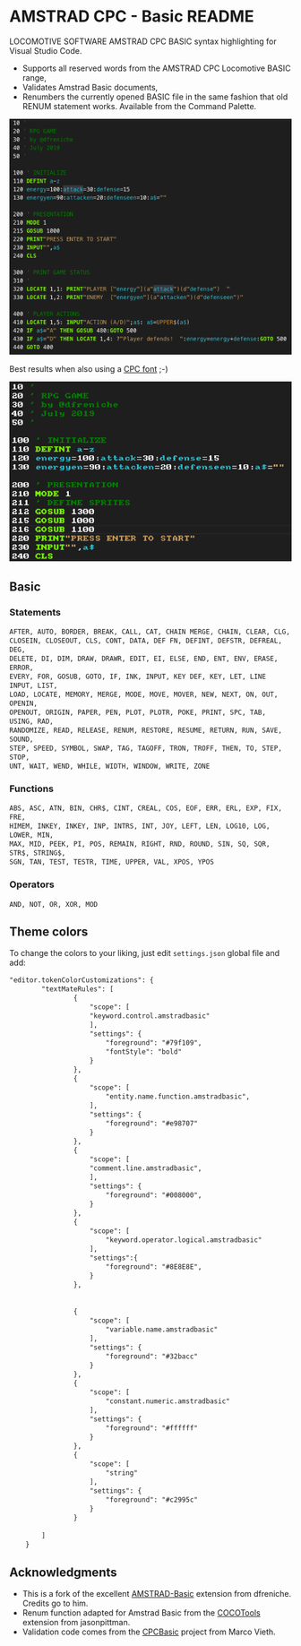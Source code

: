 # AMSTRAD CPC - Basic README

LOCOMOTIVE SOFTWARE AMSTRAD CPC BASIC syntax highlighting for Visual Studio Code.

* Supports all reserved words from the AMSTRAD CPC Locomotive BASIC range,
* Validates Amstrad Basic documents,
* Renumbers the currently opened BASIC file in the same fashion that old RENUM statement works. Available from the Command Palette.

![Sample showing colorized code](images/basic.png)

Best results when also using a [CPC font](https://fonts2u.com/download/amstrad-cpc464-regular.font) ;-)

![Sample showing code with AMSTRAD CPC code](images/cpc-font.png)

## Basic

### Statements

```text
AFTER, AUTO, BORDER, BREAK, CALL, CAT, CHAIN MERGE, CHAIN, CLEAR, CLG, 
CLOSEIN, CLOSEOUT, CLS, CONT, DATA, DEF FN, DEFINT, DEFSTR, DEFREAL, DEG, 
DELETE, DI, DIM, DRAW, DRAWR, EDIT, EI, ELSE, END, ENT, ENV, ERASE, ERROR, 
EVERY, FOR, GOSUB, GOTO, IF, INK, INPUT, KEY DEF, KEY, LET, LINE INPUT, LIST, 
LOAD, LOCATE, MEMORY, MERGE, MODE, MOVE, MOVER, NEW, NEXT, ON, OUT, OPENIN, 
OPENOUT, ORIGIN, PAPER, PEN, PLOT, PLOTR, POKE, PRINT, SPC, TAB, USING, RAD, 
RANDOMIZE, READ, RELEASE, RENUM, RESTORE, RESUME, RETURN, RUN, SAVE, SOUND, 
STEP, SPEED, SYMBOL, SWAP, TAG, TAGOFF, TRON, TROFF, THEN, TO, STEP, STOP, 
UNT, WAIT, WEND, WHILE, WIDTH, WINDOW, WRITE, ZONE
```

### Functions

```text
ABS, ASC, ATN, BIN, CHR$, CINT, CREAL, COS, EOF, ERR, ERL, EXP, FIX, FRE, 
HIMEM, INKEY, INKEY, INP, INTRS, INT, JOY, LEFT, LEN, LOG10, LOG, LOWER, MIN, 
MAX, MID, PEEK, PI, POS, REMAIN, RIGHT, RND, ROUND, SIN, SQ, SQR, STR$, STRING$, 
SGN, TAN, TEST, TESTR, TIME, UPPER, VAL, XPOS, YPOS
```

### Operators

```text
AND, NOT, OR, XOR, MOD
```

<!-- ## Installation

Launch VS Code Quick Open (**Ctrl+P**), paste the following command, and press Enter.

```vscode
ext install amstradbasic
``` -->

## Theme colors

To change the colors to your liking, just edit `settings.json` global file and add:

```
"editor.tokenColorCustomizations": {
        "textMateRules": [
                {
                    "scope": [
                    "keyword.control.amstradbasic"
                    ],
                    "settings": {
                        "foreground": "#79f109",
                        "fontStyle": "bold"
                    }
                },
                {
                    "scope": [
                        "entity.name.function.amstradbasic",
                    ],
                    "settings": {
                        "foreground": "#e98707"
                    }
                },
                {
                    "scope": [
                    "comment.line.amstradbasic",
                    ],
                    "settings": {
                        "foreground": "#008000",
                    }
                },
                {
                    "scope": [
                        "keyword.operator.logical.amstradbasic"
                    ],
                    "settings":{
                        "foreground": "#8E8E8E",
                    }
                },
                
                
                {
                    "scope": [
                        "variable.name.amstradbasic"
                    ],
                    "settings": {
                        "foreground": "#32bacc"
                    }
                },
                {
                    "scope": [
                        "constant.numeric.amstradbasic"
                    ],
                    "settings": {
                        "foreground": "#ffffff"
                    }
                },
                {
                    "scope": [
                        "string"
                    ],
                    "settings": {
                        "foreground": "#c2995c"
                    }
                }
                
        ]
    }
```

## Acknowledgments

- This is a fork of the excellent [AMSTRAD-Basic](https://github.com/dfreniche/amstradbasic-vscode) extension from dfreniche. Credits go to him.
- Renum function adapted for Amstrad Basic from the [COCOTools](https://marketplace.visualstudio.com/items?itemName=jasonpittman.cocotools) extension from jasonpittman.
- Validation code comes from the [CPCBasic](https://github.com/benchmarko/CPCBasic) project from Marco Vieth.
